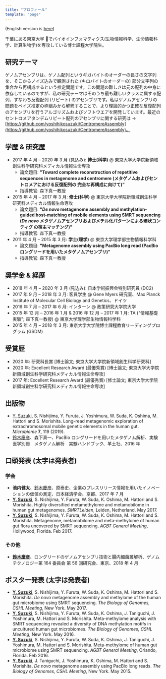 ```yaml
---
title: "プロフィール"
template: "page"
---
```


(English version is [here](/pages/about))

千葉にある東京大学 &#x1f914;でバイオインフォマティクス(生物情報科学、生命情報科学、計算生物学)を専攻している博士課程大学院生。

## 研究テーマ

ゲノムアセンブリは、ゲノム配列というギガバイトのオーダーの長さの文字列を、そこからノイズ込みで観測された (キロバイトのオーダーの) 部分文字列の集合から再構成するという推定問題です。この問題の難しさは元の配列の中身に依存しているのですが、私の研究テーマはそのうち最も難しいクラスに属する配列、すなわち反復配列 (リピート) のアセンブリです。私はゲノムアセンブリの問題をベイズ推定の枠組みから解釈することで、より理論的かつ正確な反復配列のアセンブリを行うアルゴリズムおよびソフトウエアを開発しています。最近のセントロメアタンデムリピート配列のアセンブリに関する研究は → [https://github.com/yoshihikosuzuki/CentromereAssembly](https://github.com/yoshihikosuzuki/CentromereAssembly)。

## 学歴 & 研究歴

- 2017 年 4 月 – 2020 年 3 月 (見込み): **博士(科学)** @ 東京大学大学院新領域創生科学研究科メディカル情報生命専攻
  - 論文題目: **"Toward complete reconstruction of repetitive sequences in metagenome and centromere (メタゲノムおよびセントロメアにおける反復配列の 完全な再構成に向けて)"**
  - 指導教官: 森下真一教授
- 2015 年 4 月 – 2017 年 3 月: **修士(科学)** @ 東京大学大学院新領域創生科学研究科メディカル情報生命専攻
  - 論文題目: **"_De novo_ metagenome assembly and methylation-guided host-matching of mobile elements using SMRT sequencing (_De novo_ メタゲノムアセンブリおよびメチル化パターンによる環状コンティグ の宿主マッチング)"**
  - 指導教官: 森下真一教授
- 2011 年 4 月 – 2015 年 3 月: **学士(理学)** @ 東京大学理学部生物情報科学科
  - 論文題目: **"Metagenome assembly using PacBio long read (PacBio ロングリードを用いたメタゲノムアセンブリ)"**
  - 指導教官: 森下真一教授

## 奨学金 & 経歴

- 2018 年 4 月 – 2020 年 3 月 (見込み): 日本学術振興会特別研究員 (DC2)
- 2017 年 9 月 – 2018 年 3 月: 客員学生 @ Gene Myers 研究室、Max Planck Institute of Molecular Cell Biology and Genetics、ドイツ
- 2016 年 7 月 – 2017 年 6 月: インターン @ 政策研究大学院大学
- 2015 年 12 月 – 2016 年 1 月 & 2016 年 12 月 – 2017 年 1 月: TA ("情報基礎実験"; 森下真一教授) @ 東京大学理学部生物情報科学科
- 2015 年 4 月 – 2018 年 3 月: 東京大学大学院博士課程教育リーディングプログラム (GSDM)

## 受賞歴

- 2020 年: 研究科長賞 [博士論文; 東京大学大学院新領域創生科学研究科]
- 2020 年: Excellent Research Award (最優秀賞) [博士論文; 東京大学大学院新領域創生科学研究科メディカル情報生命専攻]
- 2017 年: Excellent Research Award (最優秀賞) [修士論文; 東京大学大学院新領域創生科学研究科メディカル情報生命専攻]

## 出版物

- <u>Y. Suzuki</u>, S. Nishijima, Y. Furuta, J. Yoshimura, W. Suda, K. Oshima, M. Hattori and S. Morishita. Long-read metagenomic exploration of extrachromosomal mobile genetic elements in the human gut. _Microbiome_ **7**, 119 (2019).
- <u>鈴木慶彦</u>、森下真一、PacBio ロングリードを用いたメタゲノム解析、実験医学別冊　メタゲノム解析　実験ハンドブック、羊土社、2016 年

## 口頭発表 (太字は発表者)

### 学会

- **池内健太**、<u>鈴木慶彦</u>、原泰史、企業のプレスリリース情報を用いたイノベーションの価値の測定、日本経済学会、京都、2017 年 7 月
- **<u>Y. Suzuki</u>**, S. Nishijima, Y. Furuta, W. Suda, K. Oshima, M. Hattori and S. Morishita. Highly diversified metamethylome and metamobilome in human gut metagenomes. _SMRTLeiden_, Leiden, Netherland. May 2017.
- **<u>Y. Suzuki</u>**, S. Nishijima, Y. Furuta, W. Suda, K. Oshima, M. Hattori and S. Morishita. Metagenome, metamobilome and meta-methylome of human gut flora uncovered by SMRT sequencing. _AGBT General Meeting_, Hollywood, Florida. Feb 2017.

### その他

- **<u>鈴木慶彦</u>**、ロングリードのゲノムアセンブリ技術と腸内細菌叢解析、ゲノムテクノロジー第 164 委員会
  第 56 回研究会、東京、2018 年 4 月

## ポスター発表 (太字は発表者)

- **<u>Y. Suzuki</u>**, S. Nishijima, Y. Furuta, W. Suda, K. Oshima, M. Hattori and S. Morishita. _De novo_ metagenome assembly and methylome of the human gut microbiome using SMRT sequencing. _The Biology of Genomes, CSHL Meeting_, New York. May 2017.
- **<u>Y. Suzuki</u>**, S. Nishijima, Y. Furuta, W. Suda, K. Oshima, J. Taniguchi, J. Yoshimura, M. Hattori and S. Morishita. Meta-methylome analysis with SMRT sequencing revealed a diversity of DNA methylation motifs in uncultured human gut microbiomes. _The Biology of Genomes, CSHL Meeting_, New York. May 2016.
- **<u>Y. Suzuki</u>**, S. Nishijima, Y. Furuta, W. Suda, K. Oshima, J. Taniguchi, J. Yoshimura, M. Hattori and S. Morishita. Meta-methylome of human gut microbiome using SMRT sequencing. _AGBT General Meeting_, Orlando, Florida. Feb 2016.
- **<u>Y. Suzuki</u>**, J. Taniguchi, J. Yoshimura, K. Oshima, M. Hattori and S. Morishita. _De novo_ metagenome assembly using PacBio long reads. _The Biology of Genomes, CSHL Meeting_, New York. May 2015.
